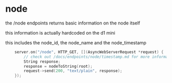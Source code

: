 # node

the /node endpoints returns basic information on the node itself

this information is actually hardcoded on the d1 mini

this includes the node_id, the node_name and the node_timestamp

```cpp
    server.on("/node", HTTP_GET, [](AsyncWebServerRequest *request) {
        // check out /docs/endpoints/node/timestamp.md for more information
        String response;
        response = nodeToString(root);
        request->send(200, "text/plain", response);
    });
```